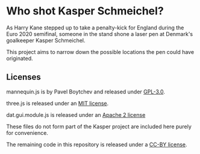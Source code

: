 # Who shot Kasper Schmeichel?

As Harry Kane stepped up to take a penalty-kick for England during the Euro 2020 semifinal, someone in the stand shone a laser pen at Denmark's goalkeeper Kasper Schmeichel.

This project aims to narrow down the possible locations the pen could have originated.

## Licenses

mannequin.js is by Pavel Boytchev and released under [GPL-3.0](https://www.gnu.org/licenses/gpl-3.0.en.html).

three.js is released under an [MIT license](https://github.com/mrdoob/three.js/blob/dev/LICENSE).

dat.gui.module.js is released under an [Apache 2 license](http://www.apache.org/licenses/LICENSE-2.0)

These files do not form part of the Kasper project are included here purely for convenience.

The remaining code in this repository is released under a [CC-BY license](https://creativecommons.org/licenses/by/4.0/).
